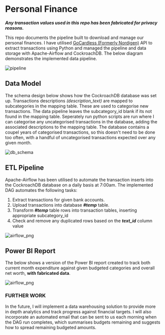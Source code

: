 
# Personal Finance

***Any transaction values used in this repo has been fabricated for privacy reasons.***

This repo documents the pipeline built to download and manage our personal finances. I have utilised [GoCardless (Formerly Nordigen)](https://gocardless.com/bank-account-data/) API to extract transactions using Python and managed the pipeline and data storage with Apache-Airflow and CockroachDB. The below diagram demonstrates the implemented data pipeline. 

![pipeline](https://github.com/joemarron/personal-finance-pipeline/blob/main/misc/data_pipeline.png)


## Data Model
The schema design below shows how the CockroachDB database was set up. Transactions descriptions *(description_text)* are mapped to subcategories in the mapping table. These are used to categorise new transactions. The data pipeline leaves the subcategory_id blank if its not found in the mapping table. Seperately run python scripts are run where I can categorise any uncategorised transactions in the database, adding the associated descriptions to the mapping table. The database contains a coupel years of categorised transactions, so this doesn't need to be done too often, with a handful of uncategorised transactions expected over any given month.

![db_schema](https://github.com/joemarron/personal-finance-pipeline/blob/main/misc/schema.png)

## ETL Pipeline
Apache-Airflow has been utilised to automate the transaction inserts into the CockroachDB database on a daily basis at 7:00am. The implemented DAG automates the following tasks:
1. Extract transactions for given bank accounts.
2. Upload transactions into database ***#temp*** table.
3. Transform ***#temp*** table rows into transaction tables, inserting appropriate subcategory_id
4. Check and remove any duplicated rows based on the ***text_id*** column value

![airflow_png](https://github.com/joemarron/personal-finance-pipeline/blob/main/misc/AF_DAG.png)

## Power BI Report
The below shows a version of the Power BI report created to track both current month expenditure against given budgeted categories and overall net worth, **with fabricated data**.

![airflow_png](https://github.com/joemarron/personal-finance-pipeline/blob/main/misc/POWERBI_DASHBOARD_EXAMPLE.png)

### FURTHER WORK
In the future, I will implement a data warehousing solution to provide more in depth analytics and track progress against financial targets. I will also incorporate an automated email that can be sent to us each morning when the DAG run completes, which summarises budgets remaining and suggests how to spread remaining budgeted amounts.
